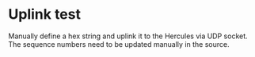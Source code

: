 # Uplink test

Manually define a hex string and uplink it to the Hercules via UDP socket. The sequence numbers need to be updated
manually in the source.
